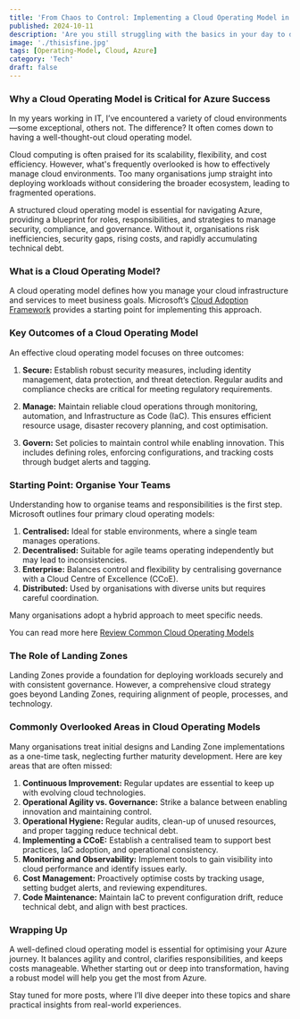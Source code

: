 ```yaml
---
title: 'From Chaos to Control: Implementing a Cloud Operating Model in Azure'
published: 2024-10-11
description: 'Are you still struggling with the basics in your day to day opearations? If you feel like you are constantly putting out fires and not getting ahead, then this might help'
image: './thisisfine.jpg'
tags: [Operating-Model, Cloud, Azure]
category: 'Tech'
draft: false 
---
```

### Why a Cloud Operating Model is Critical for Azure Success

In my years working in IT, I’ve encountered a variety of cloud environments—some exceptional, others not. The difference? It often comes down to having a well-thought-out cloud operating model.

Cloud computing is often praised for its scalability, flexibility, and cost efficiency. However, what's frequently overlooked is how to effectively manage cloud environments. Too many organisations jump straight into deploying workloads without considering the broader ecosystem, leading to fragmented operations.

A structured cloud operating model is essential for navigating Azure, providing a blueprint for roles, responsibilities, and strategies to manage security, compliance, and governance. Without it, organisations risk inefficiencies, security gaps, rising costs, and rapidly accumulating technical debt.

### What is a Cloud Operating Model?

A cloud operating model defines how you manage your cloud infrastructure and services to meet business goals. Microsoft’s [Cloud Adoption Framework](https://docs.microsoft.com/en-us/azure/cloud-adoption-framework/) provides a starting point for implementing this approach.

### Key Outcomes of a Cloud Operating Model

An effective cloud operating model focuses on three outcomes:

1. **Secure:** Establish robust security measures, including identity management, data protection, and threat detection. Regular audits and compliance checks are critical for meeting regulatory requirements.

2. **Manage:** Maintain reliable cloud operations through monitoring, automation, and Infrastructure as Code (IaC). This ensures efficient resource usage, disaster recovery planning, and cost optimisation.

3. **Govern:** Set policies to maintain control while enabling innovation. This includes defining roles, enforcing configurations, and tracking costs through budget alerts and tagging.

### Starting Point: Organise Your Teams

Understanding how to organise teams and responsibilities is the first step. Microsoft outlines four primary cloud operating models:

1. **Centralised:** Ideal for stable environments, where a single team manages operations.
2. **Decentralised:** Suitable for agile teams operating independently but may lead to inconsistencies.
3. **Enterprise:** Balances control and flexibility by centralising governance with a Cloud Centre of Excellence (CCoE).
4. **Distributed:** Used by organisations with diverse units but requires careful coordination.

Many organisations adopt a hybrid approach to meet specific needs.

You can read more here [Review Common Cloud Operating Models](https://learn.microsoft.com/en-us/azure/cloud-adoption-framework/operating-model/compare)

### The Role of Landing Zones

Landing Zones provide a foundation for deploying workloads securely and with consistent governance. However, a comprehensive cloud strategy goes beyond Landing Zones, requiring alignment of people, processes, and technology.

### Commonly Overlooked Areas in Cloud Operating Models

Many organisations treat initial designs and Landing Zone implementations as a one-time task, neglecting further maturity development. Here are key areas that are often missed:

1. **Continuous Improvement:** Regular updates are essential to keep up with evolving cloud technologies.
2. **Operational Agility vs. Governance:** Strike a balance between enabling innovation and maintaining control.
3. **Operational Hygiene:** Regular audits, clean-up of unused resources, and proper tagging reduce technical debt.
4. **Implementing a CCoE:** Establish a centralised team to support best practices, IaC adoption, and operational consistency.
5. **Monitoring and Observability:** Implement tools to gain visibility into cloud performance and identify issues early.
6. **Cost Management:** Proactively optimise costs by tracking usage, setting budget alerts, and reviewing expenditures.
7. **Code Maintenance:** Maintain IaC to prevent configuration drift, reduce technical debt, and align with best practices.

### Wrapping Up

A well-defined cloud operating model is essential for optimising your Azure journey. It balances agility and control, clarifies responsibilities, and keeps costs manageable. Whether starting out or deep into transformation, having a robust model will help you get the most from Azure.

Stay tuned for more posts, where I’ll dive deeper into these topics and share practical insights from real-world experiences.
